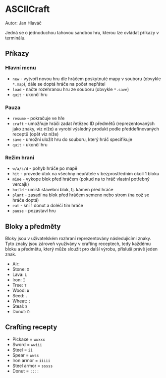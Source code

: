 # ASCIICraft
Autor: Jan Hlaváč

Jedná se o jednoduchou tahovou sandbox hru, kterou lze ovládat příkazy v terminálu. 
## Příkazy
### Hlavní menu
- `new` - vytvoří novou hru dle hráčem poskytnuté mapy v souboru (obvykle `*.map`), dále se doptá hráče na počet nepřátel
- `load` - načte rozehranou hru ze souboru (obvykle `*.save`)
- `quit` - ukončí hru

### Pauza
- `resume` - pokračuje ve hře
- `craft` - umožňuje hráči zadat řetězec ID předmětů (reprezentovaných jako znaky, viz níže) a vyrobí výsledný produkt podle předdefinovaných receptů (opět viz níže)
- `save` - umožní uložit hru do souboru, který hráč specifikuje
- `quit` - ukončí hru

### Režim hraní
- `w/a/s/d` - pohyb hráče po mapě
- `hit` - provede útok na všechny nepřátele v bezprostředním okolí 1 bloku
- `mine` - vykope blok před hráčem (pokud na to hráč vlastní potřebný vercajk)
- `build` - umístí stavební blok, tj. kámen před hráče
- `plant` - zasadí na blok před hráčem semeno nebo strom (na což se hráče doptá)
- `eat` - sní 1 donut a doléčí tím hráče
- `pause` - pozastaví hru


## Bloky a předměty
Bloky jsou v uživatelském rozhraní reprezentovány následujícími znaky. Tyto znaky jsou zároveň využívány v crafting receptech, tedy každému bloku a předmětu, který může sloužit pro další výrobu, přísluší právě jeden znak.

- Air: ` `
- Stone: `X`
- Lava: `L`
- Iron: `I`
- Tree: `T`
- Wood: `W`
- Seed: `.`
- Wheat: `:`
- Steal: `S`
- Donut: `D`

## Crafting recepty

- Pickaxe = `wwxxx`
- Sword = `wwiii`
- Steel = `ii`
- Spear = `wwss`
- Iron armor = `iiiii`
- Steel armor = `sssss`
- Donut = `::::`
